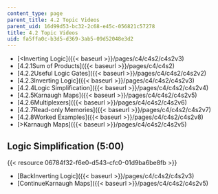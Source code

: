 ```yaml
---
content_type: page
parent_title: 4.2 Topic Videos
parent_uid: 16d99d53-bc32-2c68-e45c-056821c57278
title: 4.2 Topic Videos
uid: fa5ffa0c-b3d5-d369-3ab5-09d52048e3d2
---
```


*   [<Inverting Logic]({{< baseurl >}}/pages/c4/c4s2/c4s2v3)
*   [4.2.1Sum of Products]({{< baseurl >}}/pages/c4/c4s2)
*   [4.2.2Useful Logic Gates]({{< baseurl >}}/pages/c4/c4s2/c4s2v2)
*   [4.2.3Inverting Logic]({{< baseurl >}}/pages/c4/c4s2/c4s2v3)
*   [4.2.4Logic Simplification]({{< baseurl >}}/pages/c4/c4s2/c4s2v4)
*   [4.2.5Karnaugh Maps]({{< baseurl >}}/pages/c4/c4s2/c4s2v5)
*   [4.2.6Multiplexers]({{< baseurl >}}/pages/c4/c4s2/c4s2v6)
*   [4.2.7Read-only Memories]({{< baseurl >}}/pages/c4/c4s2/c4s2v7)
*   [4.2.8Worked Examples]({{< baseurl >}}/pages/c4/c4s2/c4s2v8)
*   [\>Karnaugh Maps]({{< baseurl >}}/pages/c4/c4s2/c4s2v5)

Logic Simplification (5:00)
---------------------------

{{< resource 06784f32-f6e0-d543-cfc0-01d9ba6be8fb >}}

*   [BackInverting Logic]({{< baseurl >}}/pages/c4/c4s2/c4s2v3)
*   [ContinueKarnaugh Maps]({{< baseurl >}}/pages/c4/c4s2/c4s2v5)